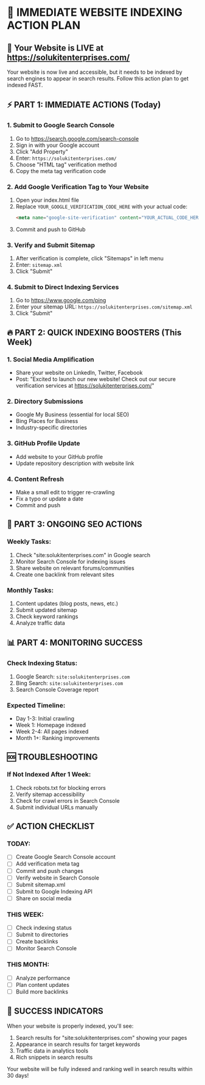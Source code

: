 # 🚀 IMMEDIATE WEBSITE INDEXING ACTION PLAN

## 🎯 Your Website is LIVE at https://solukitenterprises.com/

Your website is now live and accessible, but it needs to be indexed by search engines to appear in search results. Follow this action plan to get indexed FAST.

## ⚡ PART 1: IMMEDIATE ACTIONS (Today)

### 1. Submit to Google Search Console
1. Go to https://search.google.com/search-console
2. Sign in with your Google account
3. Click "Add Property"
4. Enter: `https://solukitenterprises.com/`
5. Choose "HTML tag" verification method
6. Copy the meta tag verification code

### 2. Add Google Verification Tag to Your Website
1. Open your index.html file
2. Replace `YOUR_GOOGLE_VERIFICATION_CODE_HERE` with your actual code:
   ```html
   <meta name="google-site-verification" content="YOUR_ACTUAL_CODE_HERE" />
   ```
3. Commit and push to GitHub

### 3. Verify and Submit Sitemap
1. After verification is complete, click "Sitemaps" in left menu
2. Enter: `sitemap.xml`
3. Click "Submit"

### 4. Submit to Direct Indexing Services
1. Go to https://www.google.com/ping
2. Enter your sitemap URL: `https://solukitenterprises.com/sitemap.xml`
3. Click "Submit"

## 🔥 PART 2: QUICK INDEXING BOOSTERS (This Week)

### 1. Social Media Amplification
- Share your website on LinkedIn, Twitter, Facebook
- Post: "Excited to launch our new website! Check out our secure verification services at https://solukitenterprises.com/"

### 2. Directory Submissions
- Google My Business (essential for local SEO)
- Bing Places for Business
- Industry-specific directories

### 3. GitHub Profile Update
- Add website to your GitHub profile
- Update repository description with website link

### 4. Content Refresh
- Make a small edit to trigger re-crawling
- Fix a typo or update a date
- Commit and push

## 🚀 PART 3: ONGOING SEO ACTIONS

### Weekly Tasks:
1. Check "site:solukitenterprises.com" in Google search
2. Monitor Search Console for indexing issues
3. Share website on relevant forums/communities
4. Create one backlink from relevant sites

### Monthly Tasks:
1. Content updates (blog posts, news, etc.)
2. Submit updated sitemap
3. Check keyword rankings
4. Analyze traffic data

## 📊 PART 4: MONITORING SUCCESS

### Check Indexing Status:
1. Google Search: `site:solukitenterprises.com`
2. Bing Search: `site:solukitenterprises.com`
3. Search Console Coverage report

### Expected Timeline:
- Day 1-3: Initial crawling
- Week 1: Homepage indexed
- Week 2-4: All pages indexed
- Month 1+: Ranking improvements

## 🆘 TROUBLESHOOTING

### If Not Indexed After 1 Week:
1. Check robots.txt for blocking errors
2. Verify sitemap accessibility
3. Check for crawl errors in Search Console
4. Submit individual URLs manually

## ✅ ACTION CHECKLIST

### TODAY:
- [ ] Create Google Search Console account
- [ ] Add verification meta tag
- [ ] Commit and push changes
- [ ] Verify website in Search Console
- [ ] Submit sitemap.xml
- [ ] Submit to Google Indexing API
- [ ] Share on social media

### THIS WEEK:
- [ ] Check indexing status
- [ ] Submit to directories
- [ ] Create backlinks
- [ ] Monitor Search Console

### THIS MONTH:
- [ ] Analyze performance
- [ ] Plan content updates
- [ ] Build more backlinks

## 🎉 SUCCESS INDICATORS

When your website is properly indexed, you'll see:
1. Search results for "site:solukitenterprises.com" showing your pages
2. Appearance in search results for target keywords
3. Traffic data in analytics tools
4. Rich snippets in search results

Your website will be fully indexed and ranking well in search results within 30 days!